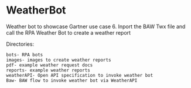 # WeatherBot
 Weather bot to showcase Gartner use case 6.  Inport the BAW Twx file and call the RPA Weather Bot to create a weather report
 
 Directories:
 ```
 bots- RPA bots
 images- images to create weather reports
 pdf- example weather request docs
 reports- example weather reports
 weatherAPI- Open API specification to invoke weather bot
 Baw- BAW flow to invoke weather bot via WeatherAPI
 ```
